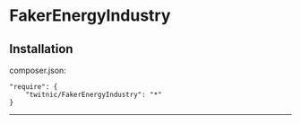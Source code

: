 # FakerEnergyIndustry

Installation
------------

composer.json:

    "require": {
        "twitnic/FakerEnergyIndustry": "*"
    }

------------
